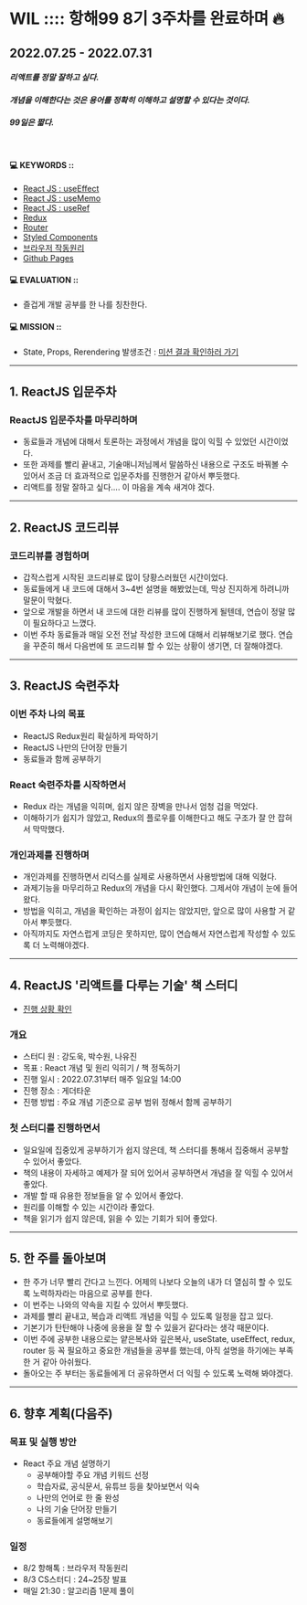 # WIL :::: 항해99 8기 3주차를 완료하며 🔥 
## 2022.07.25 - 2022.07.31
#### **_리액트를 정말 잘하고 싶다._**
#### **_개념을 이해한다는 것은 용어를 정확히 이해하고 설명할 수 있다는 것이다._**
#### **_99일은 짧다._**
<br />

#### 💻 KEYWORDS :: 
- [React JS : useEffect](https://github.com/YooJinRa/til/blob/main/ReactJS/useEffect.md)
- [React JS : useMemo](https://github.com/YooJinRa/til/blob/main/ReactJS/useMemo.md)
- [React JS : useRef](https://github.com/YooJinRa/til/blob/main/ReactJS/useRef.md)
- [Redux](https://github.com/YooJinRa/study_reactjs/tree/main/react-redux-tutorial)
- [Router]()
- [Styled Components]()
- [브라우저 작동원리]()
- [Github Pages](https://github.com/YooJinRa/til/blob/main/Git_Github/GithubPages.md)

#### 💻 EVALUATION :: 
- 즐겁게 개발 공부를 한 나를 칭찬한다.

#### 💻 MISSION ::
- State, Props, Rerendering 발생조건 : [미션 결과 확인하러 가기](https://github.com/YooJinRa/til/tree/main/ReactJS/State_Props_Rendering.md)

-----

## 1. ReactJS 입문주차
### ReactJS 입문주차를 마무리하며
- 동료들과 개념에 대해서 토론하는 과정에서 개념을 많이 익힐 수 있었던 시간이었다. 
- 또한 과제를 빨리 끝내고, 기술매니저님께서 말씀하신 내용으로 구조도 바꿔볼 수 있어서 조금 더 효과적으로 입문주차를 진행한거 같아서 뿌듯했다.
- 리액트를 정말 잘하고 싶다.... 이 마음을 계속 새겨야 겠다.

-----

## 2. ReactJS 코드리뷰
### 코드리뷰를 경험하며
- 갑작스럽게 시작된 코드리뷰로 많이 당황스러웠던 시간이었다.
- 동료들에게 내 코드에 대해서 3~4번 설명을 해봤었는데, 막상 진지하게 하려니까 말문이 막혔다. 
- 앞으로 개발을 하면서 내 코드에 대한 리뷰를 많이 진행하게 될텐데, 연습이 정말 많이 필요하다고 느꼈다. 
- 이번 주차 동료들과 매일 오전 전날 작성한 코드에 대해서 리뷰해보기로 했다. 연습을 꾸준히 해서 다음번에 또 코드리뷰 할 수 있는 상황이 생기면, 더 잘해야겠다.

-----

## 3. ReactJS 숙련주차
### 이번 주차 나의 목표
- ReactJS Redux원리 확실하게 파악하기
- ReactJS 나만의 단어장 만들기
- 동료들과 함께 공부하기

### React 숙련주차를 시작하면서
- Redux 라는 개념을 익히며, 쉽지 않은 장벽을 만나서 엄청 겁을 먹었다.
- 이해하기가 쉽지가 않았고, Redux의 플로우를 이해한다고 해도 구조가 잘 안 잡혀서 막막했다. 

### 개인과제를 진행하며
- 개인과제를 진행하면서 리덕스를 실제로 사용하면서 사용방법에 대해 익혔다.
- 과제기능을 마무리하고 Redux의 개념을 다시 확인했다. 그제서야 개념이 눈에 들어왔다. 
- 방법을 익히고, 개념을 확인하는 과정이 쉽지는 않았지만, 앞으로 많이 사용할 거 같아서 뿌듯했다.
- 아직까지도 자연스럽게 코딩은 못하지만, 많이 연습해서 자연스럽게 작성할 수 있도록 더 노력해야겠다.

-----

## 4. ReactJS '리액트를 다루는 기술' 책 스터디
- [진행 상황 확인](https://github.com/YooJinRa/study_reactjs)

### 개요
- 스터디 원 : 강도욱, 박수원, 나유진
- 목표 : React 개념 및 원리 익히기 / 책 정독하기
- 진행 일시 : 2022.07.31부터 매주 일요일 14:00
- 진행 장소 : 게더타운
- 진행 방법 : 주요 개념 기준으로 공부 범위 정해서 함께 공부하기

### 첫 스터디를 진행하면서
- 일요일에 집중있게 공부하기가 쉽지 않은데, 책 스터디를 통해서 집중해서 공부할 수 있어서 좋았다. 
- 책의 내용이 자세하고 예제가 잘 되어 있어서 공부하면서 개념을 잘 익힐 수 있어서 좋았다.
- 개발 할 때 유용한 정보들을 알 수 있어서 좋았다. 
- 원리를 이해할 수 있는 시간이라 좋았다. 
- 책을 읽기가 쉽지 않은데, 읽을 수 있는 기회가 되어 좋았다.

-----

## 5. 한 주를 돌아보며
- 한 주가 너무 빨리 간다고 느낀다. 어제의 나보다 오늘의 내가 더 열심히 할 수 있도록 노력하자라는 마음으로 공부를 한다.
- 이 번주는 나와의 약속을 지킬 수 있어서 뿌듯했다. 
- 과제를 빨리 끝내고, 복습과 리액트 개념을 익힐 수 있도록 일정을 잡고 있다.
- 기본기가 탄탄해야 나중에 응용을 잘 할 수 있을거 같다라는 생각 때문이다. 
- 이번 주에 공부한 내용으로는 얕은복사와 깊은복사, useState, useEffect, redux, router 등 꼭 필요하고 중요한 개념들을 공부를 했는데, 아직 설명을 하기에는 부족한 거 같아 아쉬웠다. 
- 돌아오는 주 부터는 동료들에게 더 공유하면서 더 익힐 수 있도록 노력해 봐야겠다. 

-----

## 6. 향후 계획(다음주)
### 목표 및 실행 방안
- React 주요 개념 설명하기
  * 공부해야할 주요 개념 키워드 선정
  * 학습자료, 공식문서, 유튜브 등을 찾아보면서 익숙
  * 나만의 언어로 한 줄 완성
  * 나의 기술 단어장 만들기
  * 동료들에게 설명해보기

### 일정
- 8/2 항해톡 : 브라우저 작동원리
- 8/3 CS스터디 : 24~25장 발표
- 매일 21:30 : 알고리즘 1문제 풀이
